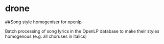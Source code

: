 # drone
##Song style homogeniser for openlp

Batch processing of song lyrics in the OpenLP database to make their styles homogenous (e.g. all choruses in italics)
